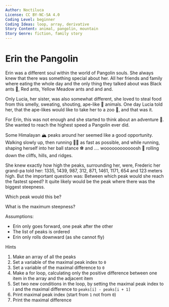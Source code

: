 ```yaml
---
Author: Noctiluca
License: CC BY-NC-SA 4.0
Coding Level: beginner
Coding Ideas: loop, array, derivative
Story Content: animal, pangolin, mountain
Story Genre: fiction, family story
---
```


# Erin the Pangolin

Erin was a different soul within the world of Pangolin souls. She always knew
that there was something special about her. All her friends and family where
eating the whole day and the only thing they talked about was Black ants 🐜, Red
ants, Yellow Meadow ants and and and.

Only Lucia, her sister, was also somewhat different, she loved to steal food
from this smelly, sweating, shouting, ape-like 🦧 animals. One day Lucia told
her, that the ape-likes would like to take her to a zoo 🦒, and that was it.

For Erin, this was not enough and she started to think about an adventure 🤠.
She wanted to reach the highest speed a Pangolin ever did.

Some Himalayan 🏔️ peaks around her seemed like a good opportunity. Walking
slowly up, then running 🏃‍♀️ as fast as possible, and while running, shaping
herself into her ball stance ⚽ and .... woooooooooooosh 💨 rolling down the
cliffs, hills, and ridges.

She knew exactly how high the peaks, surrounding her, were, Frederic her
grand-pa told her: 1335, 1439, 987, 312, 871, 1461, 1171, 654 and 123 meters
high. But the important question was: Between which peak would she reach the
fastest speed? It quite likely would be the peak where there was the biggest
steepness.

Which peak would this be?

<div data-solution="3"></div>

What is the maximum steepness?

<div data-solution="675"></div>

Assumptions:

- Erin only goes forward, one peak after the other
- The list of peaks is ordered
- Erin only rolls downward (as she cannot fly)

Hints

1. Make an array of all the peaks
2. Set a variable of the maximal peak index to `0`
3. Set a variable of the maximal difference to `0`
4. Make a for loop, calculating only the positive difference between one item in
   the array and the adjacent item
5. Set two new conditions in the loop, by setting the maximal peak index to i
   and the maximal difference to `peaks[i] - peaks[i + 1]`
6. Print maximal peak index (start from `1` not from `0`)
7. Print the maximal difference
